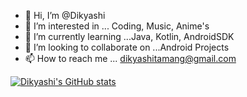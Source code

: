 - 👋 Hi, I’m @Dikyashi
- 👀 I’m interested in ... Coding, Music, Anime's
- 🌱 I’m currently learning ...Java, Kotlin, AndroidSDK
- 💞️ I’m looking to collaborate on ...Android Projects
- 📫 How to reach me ... dikyashitamang@gmail.com

[![Dikyashi's GitHub stats](https://github-readme-stats.vercel.app/api?username=dikyashi)](https://github.com/dikyashi/github-readme-stats)

<!---
Dikyashi/Dikyashi is a ✨ special ✨ repository because its `README.md` (this file) appears on your GitHub profile.
You can click the Preview link to take a look at your changes.
--->
